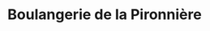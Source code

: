---
title: "Boulangerie de la Pironnière"
url: /les-sables-dolonne/boulangerie-de-la-pironniere/
shop: boulangerie
---